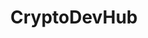 ---
title: CryptoDevHub
description: Your one-stop-shop to learn all about Blockchain development and Crypto Technologies.
url: https://cryptodevhub.io/
image:
    # url: '/assets/images/cafe.png'
    # alt: 'Cafe'
tags: ['blockchain', 'cryptocurrency', 'learn', 'tutorial', 'web3']
listedDate: 2023-11-06
published: true
---